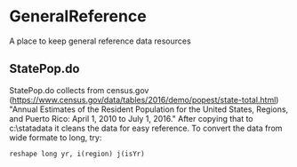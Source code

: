 # GeneralReference
A place to keep general reference data resources

## StatePop.do
StatePop.do collects from census.gov (https://www.census.gov/data/tables/2016/demo/popest/state-total.html) "Annual Estimates of the Resident Population for the United States, Regions, and Puerto Rico: April 1, 2010 to July 1, 2016." After copying that to c:\statadata it cleans the data for easy reference.
To convert the data from wide formate to long, try:

```
reshape long yr, i(region) j(isYr)
```
